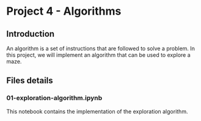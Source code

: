 # Project 4 - Algorithms

## Introduction

An algorithm is a set of instructions that are followed to solve a problem. In this project, we will implement an algorithm that can be used to explore a maze.

## Files details

### 01-exploration-algorithm.ipynb

This notebook contains the implementation of the exploration algorithm.
